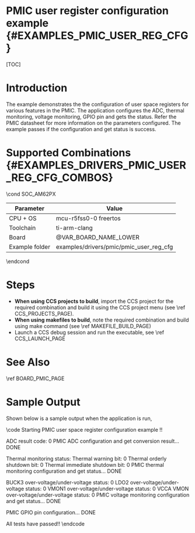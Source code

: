 # PMIC user register configuration example {#EXAMPLES_PMIC_USER_REG_CFG}

[TOC]

# Introduction

The example demonstrates the the configuration of user space registers for various features in the PMIC. The application
configures the ADC, thermal monitoring, voltage monitoring, GPIO pin and gets the status. Refer the PMIC datasheet
for more information on the parameters configured. The example passes if the configuration and get status is success.

# Supported Combinations {#EXAMPLES_DRIVERS_PMIC_USER_REG_CFG_COMBOS}

\cond SOC_AM62PX

 Parameter      | Value
 ---------------|-----------
 CPU + OS       | mcu-r5fss0-0 freertos
 Toolchain      | ti-arm-clang
 Board          | @VAR_BOARD_NAME_LOWER
 Example folder | examples/drivers/pmic/pmic_user_reg_cfg

\endcond

# Steps

- **When using CCS projects to build**, import the CCS project for the required combination
  and build it using the CCS project menu (see \ref CCS_PROJECTS_PAGE).
- **When using makefiles to build**, note the required combination and build using
  make command (see \ref MAKEFILE_BUILD_PAGE)
- Launch a CCS debug session and run the executable, see \ref CCS_LAUNCH_PAGE

# See Also

\ref BOARD_PMIC_PAGE

# Sample Output

Shown below is a sample output when the application is run,

\code
Starting PMIC user space register configuration example !!

ADC result code: 0
PMIC ADC configuration and get conversion result... DONE

Thermal monitoring status:
Thermal warning bit: 0
Thermal orderly shutdown bit: 0
Thermal immediate shutdown bit: 0
PMIC thermal monitoring configuration and get status... DONE

BUCK3 over-voltage/under-voltage status: 0
LDO2 over-voltage/under-voltage status: 0
VMON1 over-voltage/under-voltage status: 0
VCCA VMON over-voltage/under-voltage status: 0
PMIC voltage monitoring configuration and get status... DONE

PMIC GPIO pin configuration... DONE

All tests have passed!!
\endcode
